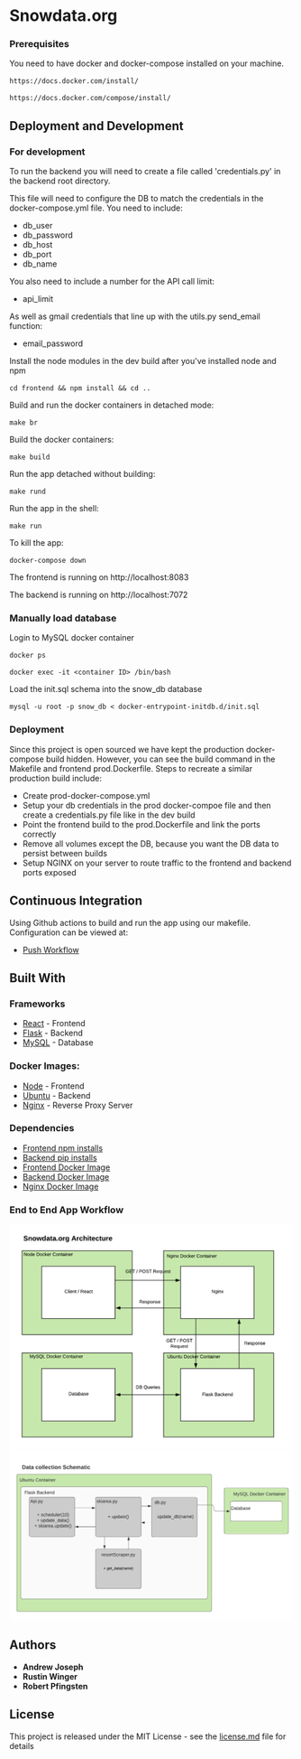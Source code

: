 # Snowdata.org

### Prerequisites

You need to have docker and docker-compose installed on your machine. 

```
https://docs.docker.com/install/
```
```
https://docs.docker.com/compose/install/
```

## Deployment and Development 

### For development 

To run the backend you will need to create a file called 'credentials.py' in the backend root directory. 

This file will need to configure the DB to match the credentials in the docker-compose.yml file. You need to include:
- db_user
- db_password
- db_host
- db_port
- db_name

You also need to include a number for the API call limit:
- api_limit

As well as gmail credentials that line up with the utils.py send_email function:
- email_password

Install the node modules in the dev build after you've installed node and npm
```
cd frontend && npm install && cd ..
```

Build and run the docker containers in detached mode:
```
make br
```

Build the docker containers:
```
make build
```

Run the app detached without building:
```
make rund
```

Run the app in the shell:
```
make run
```

To kill the app:

```
docker-compose down
```

The frontend is running on 
http://localhost:8083


The backend is running on 
http://localhost:7072


### Manually load database
Login to MySQL docker container
```
docker ps
```
```
docker exec -it <container ID> /bin/bash
```

Load the init.sql schema into the snow_db database

```
mysql -u root -p snow_db < docker-entrypoint-initdb.d/init.sql
```


### Deployment 

Since this project is open sourced we have kept the production docker-compose build hidden. However, you can see the build command in the Makefile and frontend prod.Dockerfile. Steps to recreate a similar production build include:
- Create prod-docker-compose.yml
- Setup your db credentials in the prod docker-compoe file and then create a credentials.py file like in the dev build
- Point the frontend build to the prod.Dockerfile and link the ports correctly
- Remove all volumes except the DB, because you want the DB data to persist between builds
- Setup NGINX on your server to route traffic to the frontend and backend ports exposed

## Continuous Integration

Using Github actions to build and run the app using our makefile. Configuration can be viewed at:

* [Push Workflow](.github/workflows/push.yml)

## Built With

### Frameworks 

* [React](https://reactjs.org/) - Frontend
* [Flask](https://flask.palletsprojects.com/) - Backend
* [MySQL](https://www.mysql.com/) - Database

### Docker Images:

* [Node](https://hub.docker.com/_/node/) - Frontend
* [Ubuntu](https://hub.docker.com/_/ubuntu) - Backend
* [Nginx](https://hub.docker.com/_/nginx) - Reverse Proxy Server

### Dependencies

* [Frontend npm installs](frontend/package.json)
* [Backend pip installs](backend/requirements.txt)
* [Frontend Docker Image](/frontend/Dockerfile)
* [Backend Docker Image](/backend/Dockerfile)
* [Nginx Docker Image](/nginx/Dockerfile)

### End to End App Workflow

![App Architecture](app-arch.png)
![Backend Architecture](backend-arch.png)

## Authors

* **Andrew Joseph** 
* **Rustin Winger** 
* **Robert Pfingsten** 

## License

This project is released under the MIT License - see the [license.md](license.md) file for details


